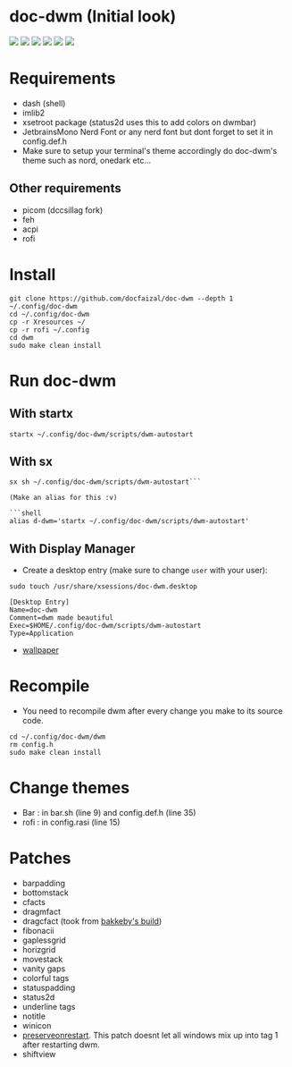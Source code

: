 # doc-dwm (Initial look)

<img src="https://github.com/siduck/chadwm/blob/screenshots/screenshots/initial_look.png">
<img src="https://github.com/siduck/chadwm/blob/screenshots/screenshots/col_layout.png">
<img src="https://github.com/siduck/chadwm/blob/screenshots/screenshots/occ_act_tags.png">
<img src="https://github.com/siduck/chadwm/blob/screenshots/screenshots/chadwm.png">
<img src='https://i.redd.it/t1pvmqlq3oc81.png'>
<img src="https://github.com/siduck/chadwm/blob/screenshots/screenshots/gruvchad.png">


# Requirements

- dash (shell)
- imlib2 
- xsetroot package (status2d uses this to add colors on dwmbar)
- JetbrainsMono Nerd Font or any nerd font but dont forget to set it in config.def.h
- Make sure to setup your terminal's theme accordingly do doc-dwm's theme such as nord, onedark etc...

## Other requirements
- picom (dccsillag fork)
- feh
- acpi
- rofi

# Install

```
git clone https://github.com/docfaizal/doc-dwm --depth 1  ~/.config/doc-dwm
cd ~/.config/doc-dwm 
cp -r Xresources ~/
cp -r rofi ~/.config
cd dwm
sudo make clean install
```

# Run doc-dwm

## With startx

```shell
startx ~/.config/doc-dwm/scripts/dwm-autostart

```

## With sx

```shell
sx sh ~/.config/doc-dwm/scripts/dwm-autostart```

(Make an alias for this :v)

```shell
alias d-dwm='startx ~/.config/doc-dwm/scripts/dwm-autostart'
```

## With Display Manager

- Create a desktop entry (make sure to change `user` with your user):

```shell
sudo touch /usr/share/xsessions/doc-dwm.desktop  
```

```
[Desktop Entry]
Name=doc-dwm
Comment=dwm made beautiful 
Exec=$HOME/.config/doc-dwm/scripts/dwm-autostart 
Type=Application 
```

- [wallpaper](https://github.com/siduck/chadwm/blob/screenshots/screenshots/chad.png)

# Recompile

- You need to recompile dwm after every change you make to its source code.

```
cd ~/.config/doc-dwm/dwm
rm config.h
sudo make clean install
```

# Change themes

- Bar  : in bar.sh (line 9) and config.def.h (line 35)
- rofi : in config.rasi (line 15)



# Patches

- barpadding 
- bottomstack
- cfacts
- dragmfact 
- dragcfact (took from [bakkeby's build](https://github.com/bakkeby/dwm-flexipatch))
- fibonacii
- gaplessgrid
- horizgrid
- movestack 
- vanity gaps
- colorful tags
- statuspadding 
- status2d
- underline tags
- notitle
- winicon
- [preserveonrestart](https://github.com/PhyTech-R0/dwm-phyOS/blob/master/patches/dwm-6.3-patches/dwm-preserveonrestart-6.3.diff). This patch doesnt let all windows mix up into tag 1 after restarting dwm.
- shiftview
